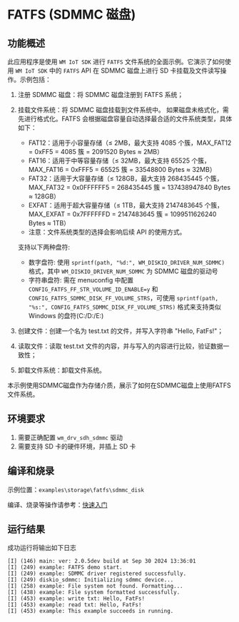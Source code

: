 # FATFS (SDMMC 磁盘)

## 功能概述

此应用程序是使用 `WM IoT SDK` 进行 `FATFS` 文件系统的全面示例。它演示了如何使用 `WM IoT SDK` 中的 `FATFS` API 在 SDMMC 磁盘上进行 SD 卡挂载及文件读写操作。示例包括：

1. 注册 SDMMC 磁盘：将 SDMMC 磁盘注册到 FATFS 系统；
2. 挂载文件系统：将 SDMMC 磁盘挂载到文件系统中。
   如果磁盘未格式化，需先进行格式化。FATFS 会根据磁盘容量自动选择最合适的文件系统类型，具体如下：
   - FAT12：适用于小容量存储（≤ 2MB，最大支持 4085 个簇，MAX_FAT12 = 0xFF5 = 4085 簇 = 2091520 Bytes ≈ 2MB）
   - FAT16：适用于中等容量存储（≤ 32MB，最大支持 65525 个簇，MAX_FAT16 = 0xFFF5 = 65525 簇 = 33548800 Bytes ≈ 32MB）
   - FAT32：适用于大容量存储（≤ 128GB，最大支持 268435445 个簇，MAX_FAT32 = 0x0FFFFFF5 = 268435445 簇 = 137438947840 Bytes ≈ 128GB）
   - EXFAT：适用于超大容量存储（≤ 1TB，最大支持 2147483645 个簇，MAX_EXFAT = 0x7FFFFFFD = 2147483645 簇 = 1099511626240 Bytes ≈ 1TB）
   - 注意：文件系统类型的选择会影响后续 API 的使用方式。

   支持以下两种盘符:
   - 数字盘符: 使用 `sprintf(path, "%d:", WM_DISKIO_DRIVER_NUM_SDMMC)` 格式，其中 `WM_DISKIO_DRIVER_NUM_SDMMC` 为 SDMMC 磁盘的驱动号
   - 字符串盘符: 需在 menuconfig 中配置 `CONFIG_FATFS_FF_STR_VOLUME_ID_ENABLE=y` 和 `CONFIG_FATFS_SDMMC_DISK_FF_VOLUME_STRS`，可使用 `sprintf(path, "%s:", CONFIG_FATFS_SDMMC_DISK_FF_VOLUME_STRS)` 格式来支持类似 Windows 的盘符(C:/D:/E:)
3. 创建文件：创建一个名为 test.txt 的文件，并写入字符串 "Hello, FatFs!"；
4. 读取文件：读取 test.txt 文件的内容，并与写入的内容进行比较，验证数据一致性；
5. 卸载文件系统：卸载文件系统。

本示例使用SDMMC磁盘作为存储介质，展示了如何在SDMMC磁盘上使用FATFS文件系统。

## 环境要求

1. 需要正确配置 `wm_drv_sdh_sdmmc` 驱动
2. 需要支持 SD 卡的硬件环境，并插上 SD 卡

## 编译和烧录

示例位置：`examples\storage\fatfs\sdmmc_disk`

编译、烧录等操作请参考：[快速入门](https://doc.winnermicro.net/w800/zh_CN/latest/get_started/index.html)

## 运行结果

成功运行将输出如下日志
```
[I] (146) main: ver: 2.0.5dev build at Sep 30 2024 13:36:01
[I] (249) example: FATFS demo start.
[I] (249) example: SDMMC driver registered successfully.
[I] (249) diskio_sdmmc: Initializing sdmmc device...
[I] (258) example: File system not found. Formatting...
[I] (438) example: File system formatted successfully.
[I] (453) example: write txt: Hello, FatFs!
[I] (453) example: read txt: Hello, FatFs!
[I] (453) example: This example succeeds in running.
```
